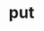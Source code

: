 ---
title: put
excerpt: >-
  Updates the specific user by email: <<glossary:testing>>. All fields aren't
  required to update the user object [Testing glossary term]
api:
  file: swagger2.json
  operationId: put_users-update
hidden: false
---